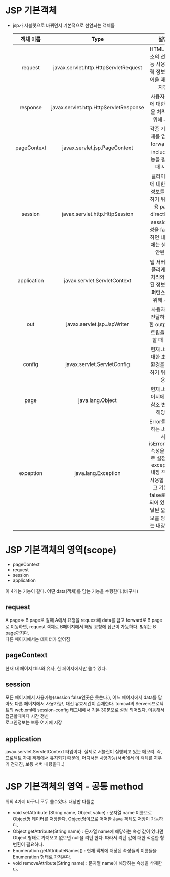 # JSP 기본객체

- jsp가 서블릿으로 바뀌면서 기본적으로 선언되는 객체들

  |  객체 이름  |                  Type                  |                                                                                설명                                                                                 |
  | :---------: | :------------------------------------: | :-----------------------------------------------------------------------------------------------------------------------------------------------------------------: |
  |   request   | javax.servlet.http.HttpServletRequest  |                                                  HTML 폼 요소의 선택 값 등 사용자 입력 정보를 읽어올 때 사용 지정                                                   |
  |  response   | javax.servlet.http.HttpServletResponse |                                                            사용자 요청에 대한 응답을 처리하기 위해 사용                                                             |
  | pageContext |     javax.servlet.jsp.PageContext      |                                                  각종 기본 객체를 얻거나 forward 및 include 기능을 활용할 때 사용                                                   |
  |   session   |     javax.servlet.http.HttpSession     |                      클라이언트에 대한 세션 정보를 처리하기 위해 사용 page directive의 session 속성을 false로 하면 내장 객체는 생성이 안된다.                       |
  | application |      javax.servlet.ServletContext      |                                                 웹 서버의 애플리케이션 처리와 관련된 정보를 레퍼런스하기 위해 사용                                                  |
  |     out     |      javax.servlet.jsp.JspWriter       |                                                       사용자에게 전달하기 위한 output 스트림을 처리할 때 사용                                                       |
  |   config    |      javax.servlet.ServletConfig       |                                                          현재 JSP에 대한 초기화 환경을 처리하기 위해 사용                                                           |
  |    page     |            java.lang.Object            |                                                              현재 JSP페이지에 대한 참조 변수에 해당됨                                                               |
  |  exception  |          java.lang.Exception           | Error를 처리하는 JSP에서 isErrorPage속성을 true로 설정하면 exception내장 객체를 사용할 수 있고 기본은 false로 설정되어 있다. 전달된 오류 정보를 담고 있는 내장 객체 |

# JSP 기본객체의 영역(scope)

- pageContext
- request
- session
- application

이 4개는 기능이 같다. 어떤 data(객체)를 담는 기능을 수행한다.(바구니)

## request

A page=> B page로 갈때 A에서 요청을 request에 data를 담고 forward로 B page로 이동하면,
request 객체로 B페이지에서 해당 요청에 접근이 가능하다. 범위는 B page까지다.  
다른 페이지에서는 데이터가 없어짐

## pageContext

현재 내 페이지 this와 유사, 한 페이지에서만 쓸수 있다.

## session

모든 페이지에서 사용가능(session false인곳은 못쓴다.), 어느 페이지에서 data를 담아도 다른 페이지에서 사용가능!, 대신 유효시간이 존재한다. tomcat의 Servers프로젝트의 web.xml에 session-config 태그내에서 기본 30분으로 설정 되어있다. 이동해서 접근할때마다 시간 갱신  
로그인정보는 보통 여기에 저장

## application

javax.servlet.ServletContext 타입이다. 실제로 서블릿이 실행되고 있는 메모리. 즉, 프로젝트 자체 객체에서 유지되기 때문에, 어디서든 사용가능(서버에서 이 객체를 지우기 전까진, 보통 서버 내렸을때..)

# JSP 기본객체의 영역 - 공통 method

위의 4가지 바구니 모두 쓸수있다. 대상만 다를뿐

- void setAttribute (String name, Object value) : 문자열 name 이름으로 Object형 데이터를 저장한다. Object형이므로 어떠한 Java 객체도 저장이 가능하다.
- Object getAttribute(String name) : 문자열 name에 해당하는 속성 값이 있다면 Object 형태로 가져오고 없으면 null을 리턴 한다. 따라서 리턴 값에 대한 적절한 형 변환이 필요하다.
- Enumeration getAttributeNames() : 현재 객체에 저장된 속성들의 이름들을 Enumeration 형태로 가져온다.
- void removeAttribute(String name) : 문자열 name에 해당하는 속성을 삭제한다.
